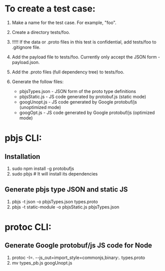 # To create a test case:
1. Make a name for the test case. For example, "foo".
2. Create a directory tests/foo.

3. !!!!! If the data or .proto files in this test is confidential, add tests/foo
to .gitignore file.

4. Add the payload file to tests/foo.
   Currently only accept the JSON form - payload.json.
5. Add the .proto files (full dependency tree) to tests/foo.
6. Generate the follow files:
   - pbjsTypes.json - JSON form of the proto type definitions
   - pbjsStatic.js - JS code generated by protobuf.js (static mode)
   - googUnopt.js - JS code generated by Google protobuf/js (unoptimized mode)
   - googOpt.js - JS code generated by Google protobuf/js (optimized mode)


# pbjs CLI:
## Installation
1. sudo npm install -g protobufjs
2. sudo pbjs  # It will install its dependencies

## Generate pbjs type JSON and static JS
1. pbjs -t json -o pbjsTypes.json types.proto
2. pbjs -t static-module -o pbjsStatic.js pbjsTypes.json


# protoc CLI:
## Generate Google protobuf/js JS code for Node
1. protoc -I=. --js_out=import_style=commonjs,binary:. types.proto
2. mv types_pb.js googUnopt.js
